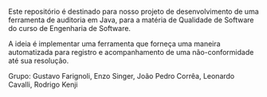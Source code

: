 Este repositório é destinado para nosso projeto de desenvolvimento de uma ferramenta de auditoria em Java, para a matéria de Qualidade de Software do curso de Engenharia de Software.

A ideia é implementar uma ferramenta que forneça uma maneira automatizada para registro e acompanhamento de uma não-conformidade até sua resolução.

Grupo: Gustavo Farignoli, Enzo Singer, João Pedro Corrêa, Leonardo Cavalli, Rodrigo Kenji
